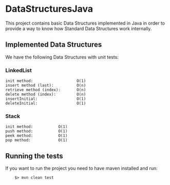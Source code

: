 # DataStructuresJava
This project contains basic Data Structures implemented in Java in order to provide a way to know how Standard Data Structures work internally.


## Implemented Data Structures


We have the following Data Structures with unit tests:

### LinkedList

	init method:     	   		   O(1)
	insert method (last):   	   O(n)
	retrieve method (index):       O(n)
	delete method (index):   	   O(n)
	insertInitial: 		   		   O(1) 
    deleteInitial: 		   		   O(1)


### Stack
	init method:     	   O(1)
	push method:   	   	   O(1)
	peek method:       	   O(1)
	pop method:		   	   O(1)


## Running the tests

If you want to run the project you need to have maven installed and run:

		$> mvn clean test
